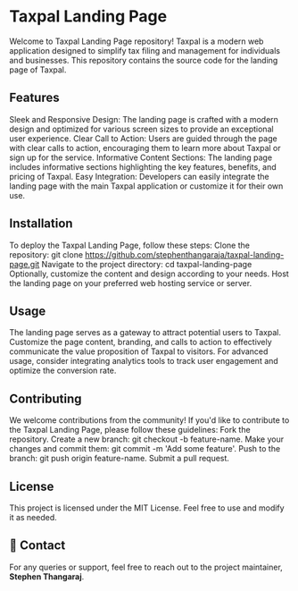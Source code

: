 # Taxpal Landing Page

Welcome to Taxpal Landing Page repository! Taxpal is a modern web application designed to simplify tax filing and management for individuals and businesses. This repository contains the source code for the landing page of Taxpal.

## Features

Sleek and Responsive Design: The landing page is crafted with a modern design and optimized for various screen sizes to provide an exceptional user experience.
Clear Call to Action: Users are guided through the page with clear calls to action, encouraging them to learn more about Taxpal or sign up for the service.
Informative Content Sections: The landing page includes informative sections highlighting the key features, benefits, and pricing of Taxpal.
Easy Integration: Developers can easily integrate the landing page with the main Taxpal application or customize it for their own use.

## Installation

To deploy the Taxpal Landing Page, follow these steps:
Clone the repository: git clone https://github.com/stephenthangaraja/taxpal-landing-page.git
Navigate to the project directory: cd taxpal-landing-page
Optionally, customize the content and design according to your needs.
Host the landing page on your preferred web hosting service or server.

## Usage

The landing page serves as a gateway to attract potential users to Taxpal. Customize the page content, branding, and calls to action to effectively communicate the value proposition of Taxpal to visitors. For advanced usage, consider integrating analytics tools to track user engagement and optimize the conversion rate.

## Contributing

We welcome contributions from the community! If you'd like to contribute to the Taxpal Landing Page, please follow these guidelines:
Fork the repository.
Create a new branch: git checkout -b feature-name.
Make your changes and commit them: git commit -m 'Add some feature'.
Push to the branch: git push origin feature-name.
Submit a pull request.

## License

This project is licensed under the MIT License. Feel free to use and modify it as needed.

## 📧 Contact

For any queries or support, feel free to reach out to the project maintainer, **Stephen Thangaraj**.
